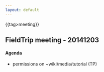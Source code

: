 ```yaml
---
layout: default
---
```


{{tag>meeting}}

## FieldTrip meeting - 20141203

#### Agenda

- permissions on ~wiki/media/tutorial (TP)
